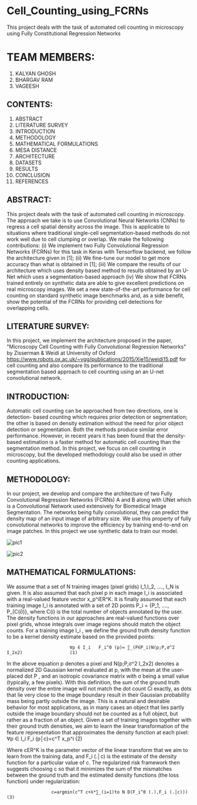 # Cell_Counting_using_FCRNs
This project deals with the task of automated cell counting in microscopy using Fully Constitutional Regression Networks

# TEAM MEMBERS:
1. KALYAN GHOSH
2. BHARGAV RAM
3. VAGEESH

## CONTENTS:
1. ABSTRACT
2. LITERATURE SURVEY
3. INTRODUCTION
4. METHODOLOGY
5. MATHEMATICAL FORMULATIONS
6. MESA DISTANCE
7. ARCHITECTURE
8. DATASETS
9. RESULTS
10. CONCLUSION
11. REFERENCES

## ABSTRACT:
This project deals with the task of automated cell counting in microscopy. The approach we take is to use Convolutional Neural Networks (CNNs) to regress a cell spatial density across the image. This is applicable to situations where traditional single-cell segmentation-based methods do not work well due to cell clumping or overlap. We make the following contributions: (i) We implement two Fully Convolutional Regression Networks (FCRNs) for this task in Keras with Tensorflow backend, we follow the architecture given in [1]; (ii) We fine-tune our model to get more accuracy than what is obtained in [1]; (iii) We compare the results of our architecture which uses density based method to results obtained by an U-Net which uses a segmentation-based approach (iv) We show that FCRNs trained entirely on synthetic data are able to give excellent predictions on real microscopy images. We set a new state-of-the-art performance for cell counting on standard synthetic image benchmarks and, as a side benefit, show the potential of the FCRNs for providing cell detections for overlapping cells.

## LITERATURE SURVEY:
In this project, we implement the architecture proposed in the paper, "Microscopy Cell Counting with Fully
Convolutional Regression Networks" by Zisserman & Weidi at University of Oxford https://www.robots.ox.ac.uk/~vgg/publications/2015/Xie15/weidi15.pdf for cell counting and also compare its performance to the traditional segmentation based approach to cell counting using an an U-net convolutional network. 

## INTRODUCTION:
Automatic cell counting can be approached from two directions, one is detection- based counting which requires prior detection or segmentation; the other is based on density estimation without the need for prior object detection or segmentation. Both the methods produce similar error performance.  However, in recent years it has been found that the density-based estimation is a faster method for automatic cell counting than the segmentation method.
In this project, we focus on cell counting in microscopy, but the developed methodology could also be used in other counting applications.

## METHODOLOGY:
In our project, we develop and compare the architecture of two Fully Convolutional Regression Networks (FCRNs) A and B along with UNet which is a Convolutional Network used extensively for Biomedical Image Segmentation. The networks being fully convolutional, they can predict the density map of an input image of arbitrary size. We use this property of fully convolutional networks to improve the efficiency by training end-to-end on image patches. In this project we use synthetic data to train our model. 

![pic1](https://github.com/kalyanghosh/Cell_Counting_using_FCRNs/blob/master/pic1.JPG)

![pic2](https://github.com/kalyanghosh/Cell_Counting_using_FCRNs/blob/master/pic2.JPG)

## MATHEMATICAL FORMULATIONS:
We assume that a set of N training images (pixel grids) I_1,I_2, …., I_N is given. It is also assumed that each pixel p in each image I_i is associated with a real-valued feature vector x_p^iER^K. It is finally assumed that each training image I_i is annotated with a set of 2D points P_i = {P_1, …., P_(C(i))}, where C(i) is the total number of objects annotated by the user.
The density functions in our approaches are real-valued functions over pixel grids, whose integrals over image regions should match the object counts. For a training image I_i , we define the ground truth density function to be a kernel density estimate based on the provided points:

                            ∀p ∈ I_i   F_i^0 (p)= ∑_(P∈P_i)N(p;P,σ^2 I_2x2)                  (1)
In the above equation p denotes a pixel and N(p;P,σ^2 I_2x2) denotes  a normalized 2D Gaussian kernel evaluated at p, with the mean at the user-placed dot P , and an isotropic covariance matrix with σ being a small value (typically, a few pixels). With this definition, the sum of the ground truth density over the entire image will not match the dot count Ci exactly, as dots that lie very close to the image boundary result in their Gaussian probability mass being partly outside the image. This is a natural and desirable behavior for most applications, as in many cases an object that lies partly outside the image boundary should not be counted as a full object, but rather as a fraction of an object.
Given a set of training images together with their ground truth densities, we aim to learn the linear transformation of the feature representation that approximates the density function at each pixel:
                            ∀p ∈ I_i     F_i (p│c)=c^T x_p^i                               (2)

Where cER^K    is the parameter vector of the linear transform that we aim to learn from the training data, and F_i (.│c)  is the estimate of the density function for a particular value of c. The regularized risk framework then suggests choosing c so that it minimizes the sum of the mismatches between the ground truth and the estimated density functions (the loss function) under regularization:

                     c=argmin(c^T c+λ*∑_(i=1)to N D(F_i^0 (.),F_i (.│c)))            (3)




